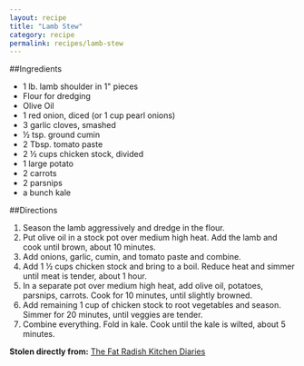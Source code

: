 ```yaml
---
layout: recipe
title: "Lamb Stew"
category: recipe
permalink: recipes/lamb-stew
---
```



##Ingredients
 - 1 lb. lamb shoulder in 1" pieces
 - Flour for dredging
 - Olive Oil
 - 1 red onion, diced (or 1 cup pearl onions)
 - 3 garlic cloves, smashed
 - &frac12; tsp. ground cumin
 - 2 Tbsp. tomato paste
 - 2 &frac12; cups chicken stock, divided
 - 1 large potato
 - 2 carrots
 - 2 parsnips
 - a bunch kale

##Directions
1. Season the lamb aggressively and dredge in the flour.
2. Put olive oil in a stock pot over medium high heat. Add the lamb and cook until brown, about 10 minutes.
3. Add onions, garlic, cumin, and tomato paste and combine.
4. Add 1 &frac12; cups chicken stock and bring to a boil. Reduce heat and simmer until meat is tender, about 1 hour.
5. In a separate pot over medium high heat, add olive oil, potatoes, parsnips, carrots. Cook for 10 minutes, until slightly browned.
6. Add remaining 1 cup of chicken stock to root vegetables and season. Simmer for 20 minutes, until veggies are tender.
7. Combine everything. Fold in kale. Cook until the kale is wilted, about 5 minutes.

**Stolen directly from:** [The Fat Radish Kitchen Diaries](http://www.amazon.com/The-Fat-Radish-Kitchen-Diaries/dp/0847843343?tag=food52-20)
